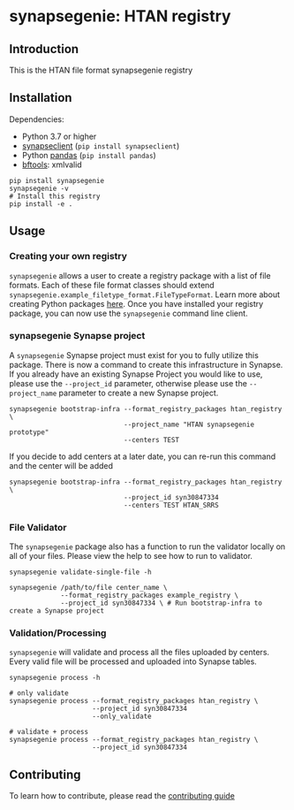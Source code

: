 # synapsegenie: HTAN registry

## Introduction

This is the HTAN file format synapsegenie registry

## Installation

Dependencies:
- Python 3.7 or higher
- [synapseclient](http://python-docs.synapse.org) (`pip install synapseclient`)
- Python [pandas](http://pandas.pydata.org) (`pip install pandas`)
- [bftools](https://docs.openmicroscopy.org/bio-formats/6.9.1/users/comlinetools/): xmlvalid

```
pip install synapsegenie
synapsegenie -v
# Install this registry
pip install -e .
```

## Usage

### Creating your own registry
`synapsegenie` allows a user to create a registry package with a list of file formats.  Each of these file format classes should extend `synapsegenie.example_filetype_format.FileTypeFormat`.  Learn more about creating Python packages [here](https://packaging.python.org/tutorials/packaging-projects/).  Once you have installed your registry package, you can now use the `synapsegenie` command line client.

### synapsegenie Synapse project
A `synapsegenie` Synapse project must exist for you to fully utilize this package.  There is now a command to create this infrastructure in Synapse.  If you already have an existing Synapse Project you would like to use, please use the `--project_id` parameter, otherwise please use the `--project_name` parameter to create a new Synapse project.

```
synapsegenie bootstrap-infra --format_registry_packages htan_registry \
                             --project_name "HTAN synapsegenie prototype"
                             --centers TEST
```

If you decide to add centers at a later date, you can re-run this command and the center will be added

```
synapsegenie bootstrap-infra --format_registry_packages htan_registry \
                             --project_id syn30847334
                             --centers TEST HTAN_SRRS
```

### File Validator
The `synapsegenie` package also has a function to run the validator locally on all of your files. Please view the help to see how to run to validator.

```
synapsegenie validate-single-file -h

synapsegenie /path/to/file center_name \
             --format_registry_packages example_registry \
             --project_id syn30847334 \ # Run bootstrap-infra to create a Synapse project
```

### Validation/Processing
`synapsegenie` will validate and process all the files uploaded by centers.  Every valid file will be processed and uploaded into Synapse tables.

```
synapsegenie process -h

# only validate
synapsegenie process --format_registry_packages htan_registry \
                     --project_id syn30847334
                     --only_validate

# validate + process
synapsegenie process --format_registry_packages htan_registry \
                     --project_id syn30847334
```

## Contributing

To learn how to contribute, please read the [contributing guide](CONTRIBUTING.md)
